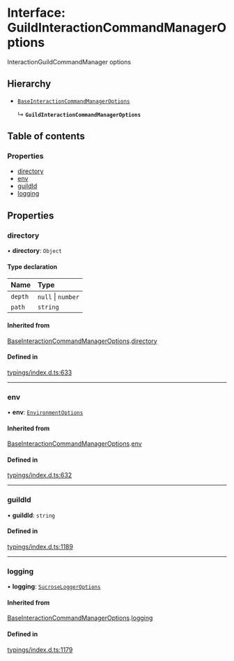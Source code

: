# Interface: GuildInteractionCommandManagerOptions

InteractionGuildCommandManager options

## Hierarchy

- [`BaseInteractionCommandManagerOptions`](../wiki/BaseInteractionCommandManagerOptions)

  ↳ **`GuildInteractionCommandManagerOptions`**

## Table of contents

### Properties

- [directory](../wiki/GuildInteractionCommandManagerOptions#directory)
- [env](../wiki/GuildInteractionCommandManagerOptions#env)
- [guildId](../wiki/GuildInteractionCommandManagerOptions#guildid)
- [logging](../wiki/GuildInteractionCommandManagerOptions#logging)

## Properties

### directory

• **directory**: `Object`

#### Type declaration

| Name | Type |
| :------ | :------ |
| `depth` | ``null`` \| `number` |
| `path` | `string` |

#### Inherited from

[BaseInteractionCommandManagerOptions](../wiki/BaseInteractionCommandManagerOptions).[directory](../wiki/BaseInteractionCommandManagerOptions#directory)

#### Defined in

[typings/index.d.ts:633](https://github.com/Natto-PKP/discord-sucrose/blob/a2c6566/typings/index.d.ts#L633)

___

### env

• **env**: [`EnvironmentOptions`](../wiki/EnvironmentOptions)

#### Inherited from

[BaseInteractionCommandManagerOptions](../wiki/BaseInteractionCommandManagerOptions).[env](../wiki/BaseInteractionCommandManagerOptions#env)

#### Defined in

[typings/index.d.ts:632](https://github.com/Natto-PKP/discord-sucrose/blob/a2c6566/typings/index.d.ts#L632)

___

### guildId

• **guildId**: `string`

#### Defined in

[typings/index.d.ts:1189](https://github.com/Natto-PKP/discord-sucrose/blob/a2c6566/typings/index.d.ts#L1189)

___

### logging

• **logging**: [`SucroseLoggerOptions`](../wiki/SucroseLoggerOptions)

#### Inherited from

[BaseInteractionCommandManagerOptions](../wiki/BaseInteractionCommandManagerOptions).[logging](../wiki/BaseInteractionCommandManagerOptions#logging)

#### Defined in

[typings/index.d.ts:1179](https://github.com/Natto-PKP/discord-sucrose/blob/a2c6566/typings/index.d.ts#L1179)
